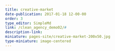 ```yaml
---
title: creative-market
date-publication: 2017-01-18 12-00-00
order: 3
type_editor: SimpleMd
link: /clean_agency_demo02/#
description-link: 
miniature: pages-site/creative-market-200x50.jpg
type-miniature: image-centered
--- 
```

